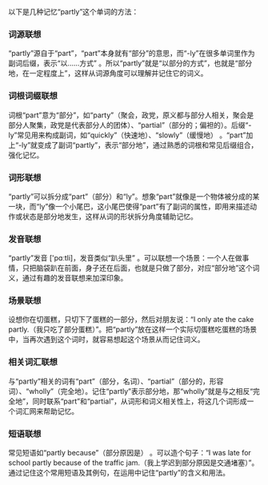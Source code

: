 以下是几种记忆“partly”这个单词的方法：

### 词源联想
“partly”源自于“part”，“part”本身就有“部分”的意思，而“-ly”在很多单词里作为副词后缀，表示“以……方式” 。所以“partly”就是“以部分的方式”，也就是“部分地，在一定程度上”，这样从词源角度可以理解并记住它的词义。

### 词根词缀联想
词根“part”意为“部分”，如“party”（聚会，政党，原义都与部分人相关，聚会是部分人聚集，政党是代表部分人的团体）、“partial”（部分的；偏袒的）。后缀“-ly”常见用来构成副词，如“quickly”（快速地）、“slowly”（缓慢地） 。“part”加上“-ly”就变成了副词“partly”，表示“部分地”，通过熟悉的词根和常见后缀组合，强化记忆。

### 词形联想
“partly”可以拆分成“part”（部分）和“ly”。想象“part”就像是一个物体被分成的某一块，而“ly”像一个小尾巴，这小尾巴使得“part”有了副词的属性，即用来描述动作或状态是部分地发生，这样从词的形状拆分角度辅助记忆。

### 发音联想
“partly”发音 ['pɑːtli]，发音类似“趴头里” 。可以联想一个场景：一个人在做事情，只把脑袋趴在前面，身子还在后面，也就是只做了部分，对应“部分地”这个词义，通过有趣的发音联想来加深印象。

### 场景联想
设想你在切蛋糕，只切下了蛋糕的一部分，然后对朋友说：“I only ate the cake partly.（我只吃了部分蛋糕）”。把“partly”放在这样一个实际切蛋糕吃蛋糕的场景中，当再次遇到这个词时，就容易想起这个场景从而记住词义。

### 相关词汇联想
与“partly”相关的词有“part”（部分，名词）、“partial”（部分的，形容词）、“wholly”（完全地）。记住“partly”表示部分地，那“wholly”就是与之相反“完全地”，同时联系“part”和“partial”，从词形和词义相关性上，将这几个词形成一个词汇网来帮助记忆。

### 短语联想
常见短语如“partly because”（部分原因是） 。可以造个句子：“I was late for school partly because of the traffic jam.（我上学迟到部分原因是交通堵塞）”。通过记住这个常用短语及其例句，在运用中记住“partly”的含义和用法。 